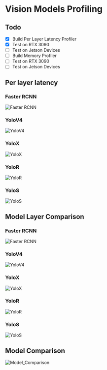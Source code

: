 # Vision Models Profiling

## Todo
- [x] Build Per Layer Latency Profiler
- [x] Test on RTX 3090
- [ ] Test on Jetson Devices
- [ ] Build Memory Profiler
- [ ] Test on RTX 3090
- [ ] Test on Jetson Devices

## Per layer latency

### Faster RCNN
![Faster RCNN](images/layer_time_faster_rcnn.png)

### YoloV4
![YoloV4](images/layer_time_yolov4.png)

### YoloX
![YoloX](images/layer_time_yolox.png)

### YoloR
![YoloR](images/layer_time_yolor.png)

### YoloS 
![YoloS](images/layer_time_yolos.png)

## Model Layer Comparison
### Faster RCNN
![Faster RCNN](images/layer_time_bar_faster_rcnn.png)

### YoloV4
![YoloV4](images/layer_time_bar_yolov4.png)

### YoloX
![YoloX](images/layer_time_bar_yolox.png)

### YoloR
![YoloR](images/layer_time_bar_yolor.png)

### YoloS
![YoloS](images/layer_time_bar_yolos.png)

## Model Comparison
![Model_Comparison](images/layer_time_stacked_bar.png)